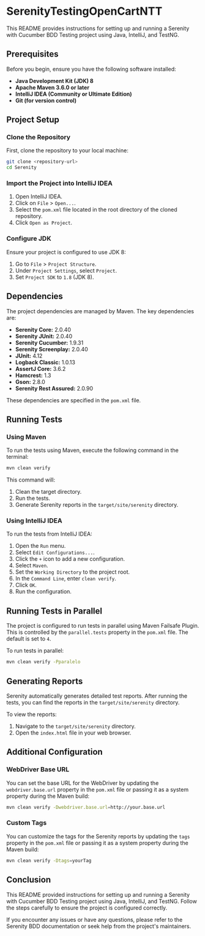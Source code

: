 # SerenityTestingOpenCartNTT

This README provides instructions for setting up and running a Serenity with Cucumber BDD Testing project using Java, IntelliJ, and TestNG.

## Prerequisites

Before you begin, ensure you have the following software installed:

- **Java Development Kit (JDK) 8**
- **Apache Maven 3.6.0 or later**
- **IntelliJ IDEA (Community or Ultimate Edition)**
- **Git (for version control)**

## Project Setup

### Clone the Repository

First, clone the repository to your local machine:

```bash
git clone <repository-url>
cd Serenity
```

### Import the Project into IntelliJ IDEA

1. Open IntelliJ IDEA.
2. Click on `File` > `Open...`.
3. Select the `pom.xml` file located in the root directory of the cloned repository.
4. Click `Open as Project`.

### Configure JDK

Ensure your project is configured to use JDK 8:

1. Go to `File` > `Project Structure`.
2. Under `Project Settings`, select `Project`.
3. Set `Project SDK` to `1.8` (JDK 8).

## Dependencies

The project dependencies are managed by Maven. The key dependencies are:

- **Serenity Core:** 2.0.40
- **Serenity JUnit:** 2.0.40
- **Serenity Cucumber:** 1.9.31
- **Serenity Screenplay:** 2.0.40
- **JUnit:** 4.12
- **Logback Classic:** 1.0.13
- **AssertJ Core:** 3.6.2
- **Hamcrest:** 1.3
- **Gson:** 2.8.0
- **Serenity Rest Assured:** 2.0.90

These dependencies are specified in the `pom.xml` file.

## Running Tests

### Using Maven

To run the tests using Maven, execute the following command in the terminal:

```bash
mvn clean verify
```

This command will:

1. Clean the target directory.
2. Run the tests.
3. Generate Serenity reports in the `target/site/serenity` directory.

### Using IntelliJ IDEA

To run the tests from IntelliJ IDEA:

1. Open the `Run` menu.
2. Select `Edit Configurations...`.
3. Click the `+` icon to add a new configuration.
4. Select `Maven`.
5. Set the `Working Directory` to the project root.
6. In the `Command Line`, enter `clean verify`.
7. Click `OK`.
8. Run the configuration.

## Running Tests in Parallel

The project is configured to run tests in parallel using Maven Failsafe Plugin. This is controlled by the `parallel.tests` property in the `pom.xml` file. The default is set to `4`.

To run tests in parallel:

```bash
mvn clean verify -Pparalelo
```

## Generating Reports

Serenity automatically generates detailed test reports. After running the tests, you can find the reports in the `target/site/serenity` directory.

To view the reports:

1. Navigate to the `target/site/serenity` directory.
2. Open the `index.html` file in your web browser.

## Additional Configuration

### WebDriver Base URL

You can set the base URL for the WebDriver by updating the `webdriver.base.url` property in the `pom.xml` file or passing it as a system property during the Maven build:

```bash
mvn clean verify -Dwebdriver.base.url=http://your.base.url
```

### Custom Tags

You can customize the tags for the Serenity reports by updating the `tags` property in the `pom.xml` file or passing it as a system property during the Maven build:

```bash
mvn clean verify -Dtags=yourTag
```

## Conclusion

This README provided instructions for setting up and running a Serenity with Cucumber BDD Testing project using Java, IntelliJ, and TestNG. Follow the steps carefully to ensure the project is configured correctly.

If you encounter any issues or have any questions, please refer to the Serenity BDD documentation or seek help from the project's maintainers.
